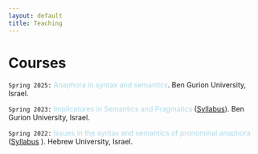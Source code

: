 ```yaml
---
layout: default
title: Teaching
---
```






# Courses

`Spring 2025:` <font color="lightblue"> Anaphora in syntax and semantics</font>. Ben Gurion University, Israel. 

`Spring 2023:` <font color="lightblue"> Implicatures in Semantics and Pragmatics</font> ([Syllabus](https://www.dropbox.com/scl/fi/rztvakbpod60q8uh7nku1/BGU_Implicatures-course_Syllabus.pdf?rlkey=1jr0aouknk5yeiqgmjhaoxzh8&dl=0)). Ben Gurion University, Israel.

`Spring 2022:` <font color="lightblue"> Issues in the syntax and semantics of pronominal anaphora</font> ([Syllabus](https://www.dropbox.com/scl/fi/s23hvpa7hfawg6d0ao7wv/HUJI_anaphora-course_2022_syllabus.pdf?rlkey=bvs76exsb4m5r8m16muf26iaf&dl=0) 
). Hebrew University, Israel.


